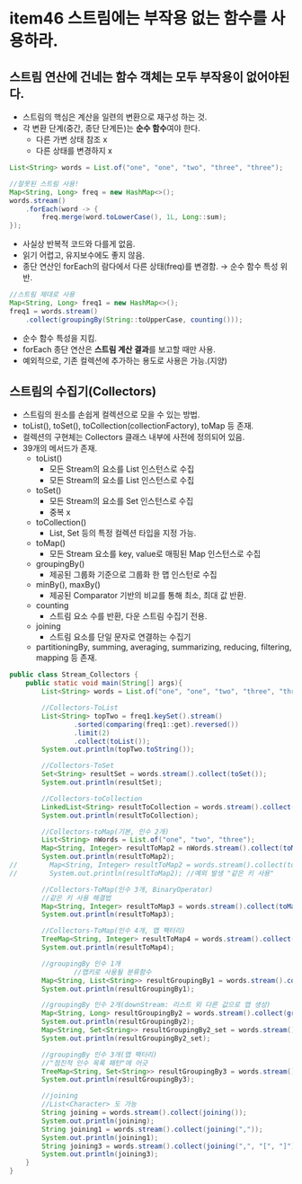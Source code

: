# item46 스트림에는 부작용 없는 함수를 사용하라.

## 스트림 연산에 건네는 함수 객체는 모두 부작용이 없어야된다.

- 스트림의 핵심은 계산을 일련의 변환으로 재구성 하는 것.
- 각 변환 단계(중간, 종단 단계든)는 **순수 함수**여야 한다.
  - 다른 가변 상태 참조 x
  - 다른 상태를 변경하지 x

```java
List<String> words = List.of("one", "one", "two", "three", "three");

//잘못된 스트림 사용!
Map<String, Long> freq = new HashMap<>();
words.stream()
	.forEach(word -> {
		freq.merge(word.toLowerCase(), 1L, Long::sum);
});
```

- 사실상 반복적 코드와 다를게 없음.
- 읽기 어렵고, 유지보수에도 좋지 않음.
- 종단 연산인 forEach의 람다에서 다른 상태(freq)를 변경함.
  → 순수 함수 특성 위반.

```java
//스트림 제대로 사용
Map<String, Long> freq1 = new HashMap<>();
freq1 = words.stream()
	.collect(groupingBy(String::toUpperCase, counting()));
```

- 순수 함수 특성을 지킴.
- forEach 종단 연산은 **스트림 계산 결과**를 보고할 때만 사용.
- 예외적으로, 기존 컬렉션에 추가하는 용도로 사용은 가능.(지양)

## 스트림의 수집기(Collectors)

- 스트림의 원소를 손쉽게 컬렉션으로 모을 수 있는 방법.
- toList(), toSet(), toCollection(collectionFactory), toMap 등 존재.
- 컬렉션의 구현체는 Collectors 클래스 내부에 사전에 정의되어 있음.
- 39개의 메서드가 존재.
  - toList()
    - 모든 Stream의 요소를 List 인스턴스로 수집
    - 모든 Stream의 요소를 List 인스턴스로 수집
  - toSet()
    - 모든 Stream의 요소를 Set 인스턴스로 수집
    - 중복 x
  - toCollection()
    - List, Set 등의 특정 컬렉션 타입을 지정 가능.
  - toMap()
    - 모든 Stream 요소를 key, value로 매핑된 Map 인스턴스로 수집
  - groupingBy()
    - 제공된 그룹화 기준으로 그룹화 한 맵 인스턴로 수집
  - minBy(), maxBy()
    - 제공된 Comparator 기반의 비교를 통해 최소, 최대 값 반환.
  - counting
    - 스트림 요소 수를 반환, 다운 스트림 수집기 전용.
  - joining
    - 스트림 요소를 단일 문자로 연결하는 수집기
  - partitioningBy, summing, averaging, summarizing, reducing, filtering, mapping 등 존재.

```java
public class Stream_Collectors {
    public static void main(String[] args){
        List<String> words = List.of("one", "one", "two", "three", "three");

        //Collectors-ToList
        List<String> topTwo = freq1.keySet().stream()
                .sorted(comparing(freq1::get).reversed())
                .limit(2)
                .collect(toList());
        System.out.println(topTwo.toString());

        //Collectors-ToSet
        Set<String> resultSet = words.stream().collect(toSet());
        System.out.println(resultSet);

        //Collectors-toCollection
        LinkedList<String> resultToCollection = words.stream().collect(toCollection(LinkedList::new));
        System.out.println(resultToCollection);

        //Collectors-toMap(기본, 인수 2개)
        List<String> nWords = List.of("one", "two", "three");
        Map<String, Integer> resultToMap2 = nWords.stream().collect(toMap(w -> w, String::length));
        System.out.println(resultToMap2);
//        Map<String, Integer> resultToMap2 = words.stream().collect(toMap(w -> w, String::length));
//        System.out.println(resultToMap2); //예외 발생 "같은 키 사용"

        //Collectors-ToMap(인수 3개, BinaryOperator)
        //같은 키 사용 해결법
        Map<String, Integer> resultToMap3 = words.stream().collect(toMap(w -> w, String::length, (w1, w2) -> w1 + w2));
        System.out.println(resultToMap3);

        //Collectors-ToMap(인수 4개, 맵 팩터리)
        TreeMap<String, Integer> resultToMap4 = words.stream().collect(toMap(w -> w, String::length, (w1, w2) -> w1 + w2, TreeMap::new));
        System.out.println(resultToMap4);

        //groupingBy 인수 1개
				//맵키로 사용될 분류함수
        Map<String, List<String>> resultGroupingBy1 = words.stream().collect(groupingBy(w -> w));
        System.out.println(resultGroupingBy1);

        //groupingBy 인수 2개(downStream: 리스트 외 다른 값으로 맵 생성)
        Map<String, Long> resultGroupingBy2 = words.stream().collect(groupingBy(String::toUpperCase, counting()));
        System.out.println(resultGroupingBy2);
        Map<String, Set<String>> resultGroupingBy2_set = words.stream().collect(groupingBy(String::toUpperCase, toSet()));
        System.out.println(resultGroupingBy2_set);

        //groupingBy 인수 3개(맵 팩터리)
        //"점진적 인수 목록 패턴"에 어긋
        TreeMap<String, Set<String>> resultGroupingBy3 = words.stream().collect(groupingBy(String::toUpperCase, TreeMap::new, toSet()));
        System.out.println(resultGroupingBy3);

        //joining
        //List<Character> 도 가능
        String joining = words.stream().collect(joining());
        System.out.println(joining);
        String joining1 = words.stream().collect(joining(","));
        System.out.println(joining1);
        String joining3 = words.stream().collect(joining(",", "[", "]"));
        System.out.println(joining3);
    }
}
```
